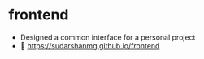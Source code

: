 # frontend
- Designed a common interface for a personal project
- 🔗 https://sudarshanmg.github.io/frontend
